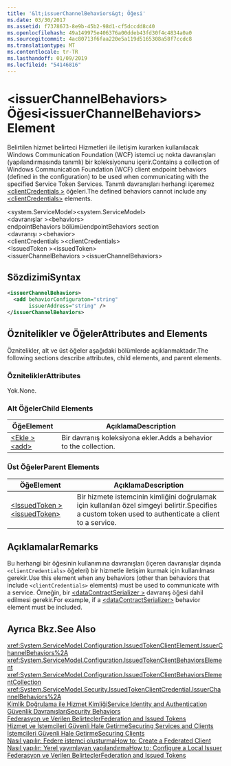```yaml
---
title: '&lt;issuerChannelBehaviors&gt; Öğesi'
ms.date: 03/30/2017
ms.assetid: f7378673-8e9b-45b2-98d1-cf5dccdd8c40
ms.openlocfilehash: 49a149975e406376a00ddeb43fd30f4c4834a0a0
ms.sourcegitcommit: 4ac80713f6faa220e5a119d5165308a58f7ccdc8
ms.translationtype: MT
ms.contentlocale: tr-TR
ms.lasthandoff: 01/09/2019
ms.locfileid: "54146816"
---
```

# <a name="ltissuerchannelbehaviorsgt-element"></a><span data-ttu-id="d6bb2-102">&lt;issuerChannelBehaviors&gt; Öğesi</span><span class="sxs-lookup"><span data-stu-id="d6bb2-102">&lt;issuerChannelBehaviors&gt; Element</span></span>
<span data-ttu-id="d6bb2-103">Belirtilen hizmet belirteci Hizmetleri ile iletişim kurarken kullanılacak Windows Communication Foundation (WCF) istemci uç nokta davranışları (yapılandırmasında tanımlı) bir koleksiyonunu içerir.</span><span class="sxs-lookup"><span data-stu-id="d6bb2-103">Contains a collection of Windows Communication Foundation (WCF) client endpoint behaviors (defined in the configuration) to be used when communicating with the specified Service Token Services.</span></span> <span data-ttu-id="d6bb2-104">Tanımlı davranışları herhangi içeremez [ \<clientCredentials >](../../../../../docs/framework/configure-apps/file-schema/wcf/clientcredentials.md) öğeleri.</span><span class="sxs-lookup"><span data-stu-id="d6bb2-104">The defined behaviors cannot include any [\<clientCredentials>](../../../../../docs/framework/configure-apps/file-schema/wcf/clientcredentials.md) elements.</span></span>  
  
 <span data-ttu-id="d6bb2-105">\<system.ServiceModel></span><span class="sxs-lookup"><span data-stu-id="d6bb2-105">\<system.ServiceModel></span></span>  
<span data-ttu-id="d6bb2-106">\<davranışlar ></span><span class="sxs-lookup"><span data-stu-id="d6bb2-106">\<behaviors></span></span>  
<span data-ttu-id="d6bb2-107">endpointBehaviors bölümü</span><span class="sxs-lookup"><span data-stu-id="d6bb2-107">endpointBehaviors section</span></span>  
<span data-ttu-id="d6bb2-108">\<davranışı ></span><span class="sxs-lookup"><span data-stu-id="d6bb2-108">\<behavior></span></span>  
<span data-ttu-id="d6bb2-109">\<clientCredentials ></span><span class="sxs-lookup"><span data-stu-id="d6bb2-109">\<clientCredentials></span></span>  
<span data-ttu-id="d6bb2-110">\<IssuedToken ></span><span class="sxs-lookup"><span data-stu-id="d6bb2-110">\<issuedToken></span></span>  
<span data-ttu-id="d6bb2-111">\<issuerChannelBehaviors ></span><span class="sxs-lookup"><span data-stu-id="d6bb2-111">\<issuerChannelBehaviors></span></span>  
  
## <a name="syntax"></a><span data-ttu-id="d6bb2-112">Sözdizimi</span><span class="sxs-lookup"><span data-stu-id="d6bb2-112">Syntax</span></span>  
  
```xml  
<issuerChannelBehaviors>
  <add behaviorConfiguraton="string"
       issuerAddress="string" />
</issuerChannelBehaviors>
```  
  
## <a name="attributes-and-elements"></a><span data-ttu-id="d6bb2-113">Öznitelikler ve Öğeler</span><span class="sxs-lookup"><span data-stu-id="d6bb2-113">Attributes and Elements</span></span>  
 <span data-ttu-id="d6bb2-114">Öznitelikler, alt ve üst öğeler aşağıdaki bölümlerde açıklanmaktadır.</span><span class="sxs-lookup"><span data-stu-id="d6bb2-114">The following sections describe attributes, child elements, and parent elements.</span></span>  
  
### <a name="attributes"></a><span data-ttu-id="d6bb2-115">Öznitelikler</span><span class="sxs-lookup"><span data-stu-id="d6bb2-115">Attributes</span></span>  
 <span data-ttu-id="d6bb2-116">Yok.</span><span class="sxs-lookup"><span data-stu-id="d6bb2-116">None.</span></span>  
  
### <a name="child-elements"></a><span data-ttu-id="d6bb2-117">Alt Öğeler</span><span class="sxs-lookup"><span data-stu-id="d6bb2-117">Child Elements</span></span>  
  
|<span data-ttu-id="d6bb2-118">Öğe</span><span class="sxs-lookup"><span data-stu-id="d6bb2-118">Element</span></span>|<span data-ttu-id="d6bb2-119">Açıklama</span><span class="sxs-lookup"><span data-stu-id="d6bb2-119">Description</span></span>|  
|-------------|-----------------|  
|[<span data-ttu-id="d6bb2-120">\<Ekle ></span><span class="sxs-lookup"><span data-stu-id="d6bb2-120">\<add></span></span>](../../../../../docs/framework/configure-apps/file-schema/wcf/add-of-issuerchannelbehaviors.md)|<span data-ttu-id="d6bb2-121">Bir davranış koleksiyona ekler.</span><span class="sxs-lookup"><span data-stu-id="d6bb2-121">Adds a behavior to the collection.</span></span>|  
  
### <a name="parent-elements"></a><span data-ttu-id="d6bb2-122">Üst Öğeler</span><span class="sxs-lookup"><span data-stu-id="d6bb2-122">Parent Elements</span></span>  
  
|<span data-ttu-id="d6bb2-123">Öğe</span><span class="sxs-lookup"><span data-stu-id="d6bb2-123">Element</span></span>|<span data-ttu-id="d6bb2-124">Açıklama</span><span class="sxs-lookup"><span data-stu-id="d6bb2-124">Description</span></span>|  
|-------------|-----------------|  
|[<span data-ttu-id="d6bb2-125">\<IssuedToken ></span><span class="sxs-lookup"><span data-stu-id="d6bb2-125">\<issuedToken></span></span>](../../../../../docs/framework/configure-apps/file-schema/wcf/issuedtoken.md)|<span data-ttu-id="d6bb2-126">Bir hizmete istemcinin kimliğini doğrulamak için kullanılan özel simgeyi belirtir.</span><span class="sxs-lookup"><span data-stu-id="d6bb2-126">Specifies a custom token used to authenticate a client to a service.</span></span>|  
  
## <a name="remarks"></a><span data-ttu-id="d6bb2-127">Açıklamalar</span><span class="sxs-lookup"><span data-stu-id="d6bb2-127">Remarks</span></span>  
 <span data-ttu-id="d6bb2-128">Bu herhangi bir öğesinin kullanımına davranışları (içeren davranışlar dışında `<clientCredentials>` öğeleri) bir hizmetle iletişim kurmak için kullanılması gerekir.</span><span class="sxs-lookup"><span data-stu-id="d6bb2-128">Use this element when any behaviors (other than behaviors that include `<clientCredentials>` elements) must be used to communicate with a service.</span></span> <span data-ttu-id="d6bb2-129">Örneğin, bir [ \<dataContractSerializer >](../../../../../docs/framework/configure-apps/file-schema/wcf/datacontractserializer-element.md) davranış öğesi dahil edilmesi gerekir.</span><span class="sxs-lookup"><span data-stu-id="d6bb2-129">For example, if a [\<dataContractSerializer>](../../../../../docs/framework/configure-apps/file-schema/wcf/datacontractserializer-element.md) behavior element must be included.</span></span>  
  
## <a name="see-also"></a><span data-ttu-id="d6bb2-130">Ayrıca Bkz.</span><span class="sxs-lookup"><span data-stu-id="d6bb2-130">See Also</span></span>  
 <xref:System.ServiceModel.Configuration.IssuedTokenClientElement.IssuerChannelBehaviors%2A>  
 <xref:System.ServiceModel.Configuration.IssuedTokenClientBehaviorsElement>  
 <xref:System.ServiceModel.Configuration.IssuedTokenClientBehaviorsElementCollection>  
 <xref:System.ServiceModel.Security.IssuedTokenClientCredential.IssuerChannelBehaviors%2A>  
 [<span data-ttu-id="d6bb2-131">Kimlik Doğrulama ile Hizmet Kimliği</span><span class="sxs-lookup"><span data-stu-id="d6bb2-131">Service Identity and Authentication</span></span>](../../../../../docs/framework/wcf/feature-details/service-identity-and-authentication.md)  
 [<span data-ttu-id="d6bb2-132">Güvenlik Davranışları</span><span class="sxs-lookup"><span data-stu-id="d6bb2-132">Security Behaviors</span></span>](../../../../../docs/framework/wcf/feature-details/security-behaviors-in-wcf.md)  
 [<span data-ttu-id="d6bb2-133">Federasyon ve Verilen Belirteçler</span><span class="sxs-lookup"><span data-stu-id="d6bb2-133">Federation and Issued Tokens</span></span>](../../../../../docs/framework/wcf/feature-details/federation-and-issued-tokens.md)  
 [<span data-ttu-id="d6bb2-134">Hizmet ve İstemcileri Güvenli Hale Getirme</span><span class="sxs-lookup"><span data-stu-id="d6bb2-134">Securing Services and Clients</span></span>](../../../../../docs/framework/wcf/feature-details/securing-services-and-clients.md)  
 [<span data-ttu-id="d6bb2-135">İstemcileri Güvenli Hale Getirme</span><span class="sxs-lookup"><span data-stu-id="d6bb2-135">Securing Clients</span></span>](../../../../../docs/framework/wcf/securing-clients.md)  
 [<span data-ttu-id="d6bb2-136">Nasıl yapılır: Federe istemci oluşturma</span><span class="sxs-lookup"><span data-stu-id="d6bb2-136">How to: Create a Federated Client</span></span>](../../../../../docs/framework/wcf/feature-details/how-to-create-a-federated-client.md)  
 [<span data-ttu-id="d6bb2-137">Nasıl yapılır: Yerel yayımlayan yapılandırma</span><span class="sxs-lookup"><span data-stu-id="d6bb2-137">How to: Configure a Local Issuer</span></span>](../../../../../docs/framework/wcf/feature-details/how-to-configure-a-local-issuer.md)  
 [<span data-ttu-id="d6bb2-138">Federasyon ve Verilen Belirteçler</span><span class="sxs-lookup"><span data-stu-id="d6bb2-138">Federation and Issued Tokens</span></span>](../../../../../docs/framework/wcf/feature-details/federation-and-issued-tokens.md)
